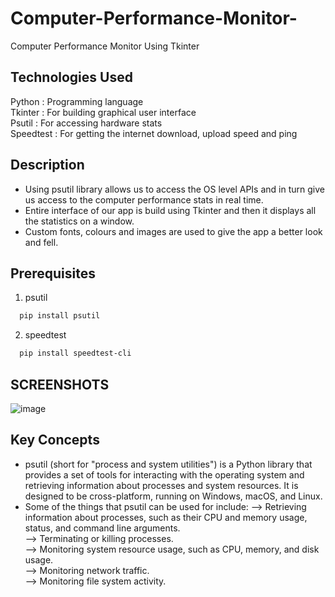# Computer-Performance-Monitor-
Computer Performance Monitor Using Tkinter

## Technologies Used  
Python    : Programming language  
Tkinter   : For building graphical user interface  
Psutil    : For accessing hardware stats  
Speedtest : For getting the internet download, upload speed and ping  

## Description 
* Using psutil library allows us to access the OS level APIs and in turn give us access to the computer performance stats in real time.
* Entire interface of our app is build using Tkinter and then it displays all the statistics on a window. 
* Custom fonts, colours and images are used to give the app a better look and fell. 

## Prerequisites
1) psutil
```bash
  pip install psutil
```
2) speedtest
```bash
  pip install speedtest-cli
```

## SCREENSHOTS

![image](https://user-images.githubusercontent.com/102078863/208763760-cad38230-fcee-45f6-9629-12c56ba8bc34.png)

## Key Concepts
* psutil (short for "process and system utilities") is a Python library that provides a set of tools for interacting with the operating system and retrieving information about processes and system resources. It is designed to be cross-platform, running on Windows, macOS, and Linux.
* Some of the things that psutil can be used for include:
--> Retrieving information about processes, such as their CPU and memory usage, status, and command line arguments.  
--> Terminating or killing processes.  
--> Monitoring system resource usage, such as CPU, memory, and disk usage.  
--> Monitoring network traffic.  
--> Monitoring file system activity.  

